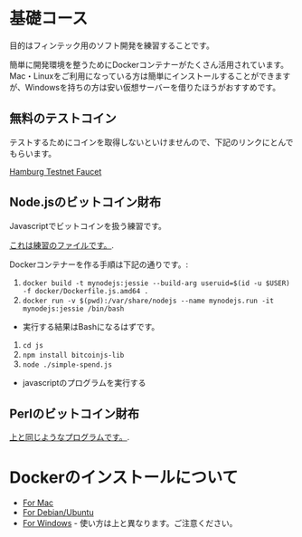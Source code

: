# 基礎コース

目的はフィンテック用のソフト開発を練習することです。


簡単に開発環境を整うためにDockerコンテナーがたくさん活用されています。Mac・Linuxをご利用になっている方は簡単にインストールすることができますが、Windowsを持ちの方は安い仮想サーバーを借りたほうがおすすめです。


## 無料のテストコイン

テストするためにコインを取得しないといけませんので、下記のリンクにとんでもらいます。

[Hamburg Testnet Faucet](https://testnet.manu.backend.hamburg/faucet)

## Node.jsのビットコイン財布


Javascriptでビットコインを扱う練習です。


[これは練習のファイルです。](js/simple-spend.js).


Dockerコンテナーを作る手順は下記の通りです。:
1.  `docker build -t mynodejs:jessie --build-arg useruid=$(id -u $USER) -f docker/Dockerfile.js.amd64 .`
1.  `docker run -v $(pwd):/var/share/nodejs --name mynodejs.run -it mynodejs:jessie /bin/bash`
  * 実行する結果はBashになるはずです。
1. `cd js`
1. `npm install bitcoinjs-lib`
1. `node ./simple-spend.js`
  * javascriptのプログラムを実行する

## Perlのビットコイン財布

[上と同じようなプログラムです。](pl/simple-wallet.pl).



# Dockerのインストールについて

*  [For Mac](https://docs.docker.com/docker-for-mac/install/)
*  [For Debian/Ubuntu](https://docs.docker.com/install/linux/docker-ce/debian/)
*  [For Windows](https://docs.docker.com/docker-for-windows/install/) - 使い方は上と異なります。ご注意ください。
